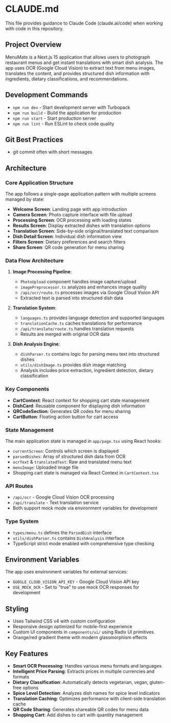 # CLAUDE.md

This file provides guidance to Claude Code (claude.ai/code) when working with code in this repository.

## Project Overview

MenuMate is a Next.js 15 application that allows users to photograph restaurant menus and get instant translations with smart dish analysis. The app uses OCR (Google Cloud Vision) to extract text from menu images, translates the content, and provides structured dish information with ingredients, dietary classifications, and recommendations.

## Development Commands

- `npm run dev` - Start development server with Turbopack
- `npm run build` - Build the application for production
- `npm run start` - Start production server
- `npm run lint` - Run ESLint to check code quality

## Git Best Practices

- git commit often with short messages

## Architecture

### Core Application Structure

The app follows a single-page application pattern with multiple screens managed by state:
- **Welcome Screen**: Landing page with app introduction
- **Camera Screen**: Photo capture interface with file upload
- **Processing Screen**: OCR processing with loading states
- **Results Screen**: Display extracted dishes with translation options
- **Translation Screen**: Side-by-side original/translated text comparison
- **Dish Detail Screen**: Individual dish information view
- **Filters Screen**: Dietary preferences and search filters
- **Share Screen**: QR code generation for menu sharing

### Data Flow Architecture

1. **Image Processing Pipeline**:
   - `PhotoUpload` component handles image capture/upload
   - `imagePreprocessor.ts` analyzes and enhances image quality
   - `/api/ocr/route.ts` processes images via Google Cloud Vision API
   - Extracted text is parsed into structured dish data

2. **Translation System**:
   - `languages.ts` provides language detection and supported languages
   - `translationCache.ts` caches translations for performance
   - `/api/translate/route.ts` handles translation requests
   - Results are merged with original OCR data

3. **Dish Analysis Engine**:
   - `dishParser.ts` contains logic for parsing menu text into structured dishes
   - `utils/dishImage.ts` provides dish image matching
   - Analysis includes price extraction, ingredient detection, dietary classification

### Key Components

- **CartContext**: React context for shopping cart state management
- **DishCard**: Reusable component for displaying dish information
- **QRCodeSection**: Generates QR codes for menu sharing
- **CartButton**: Floating action button for cart access

### State Management

The main application state is managed in `app/page.tsx` using React hooks:
- `currentScreen`: Controls which screen is displayed
- `parsedDishes`: Array of structured dish data from OCR
- `ocrText` & `translatedText`: Raw and translated menu text
- `menuImage`: Uploaded image file
- Shopping cart state is managed via React Context in `CartContext.tsx`

### API Routes

- `/api/ocr` - Google Cloud Vision OCR processing
- `/api/translate` - Text translation service
- Both support mock mode via environment variables for development

### Type System

- `types/menu.ts` defines the `ParsedDish` interface
- `utils/dishParser.ts` contains `DishAnalysis` interface
- TypeScript strict mode enabled with comprehensive type checking

## Environment Variables

The app uses environment variables for external services:
- `GOOGLE_CLOUD_VISION_API_KEY` - Google Cloud Vision API key
- `USE_MOCK_OCR` - Set to "true" to use mock OCR responses for development

## Styling

- Uses Tailwind CSS v4 with custom configuration
- Responsive design optimized for mobile-first experience
- Custom UI components in `components/ui/` using Radix UI primitives
- Orange/red gradient theme with modern glassmorphism effects

## Key Features

- **Smart OCR Processing**: Handles various menu formats and languages
- **Intelligent Price Parsing**: Extracts prices in multiple currencies and formats
- **Dietary Classification**: Automatically detects vegetarian, vegan, gluten-free options
- **Spice Level Detection**: Analyzes dish names for spice level indicators
- **Translation Caching**: Optimizes performance with client-side translation cache
- **QR Code Sharing**: Generates shareable QR codes for menu data
- **Shopping Cart**: Add dishes to cart with quantity management